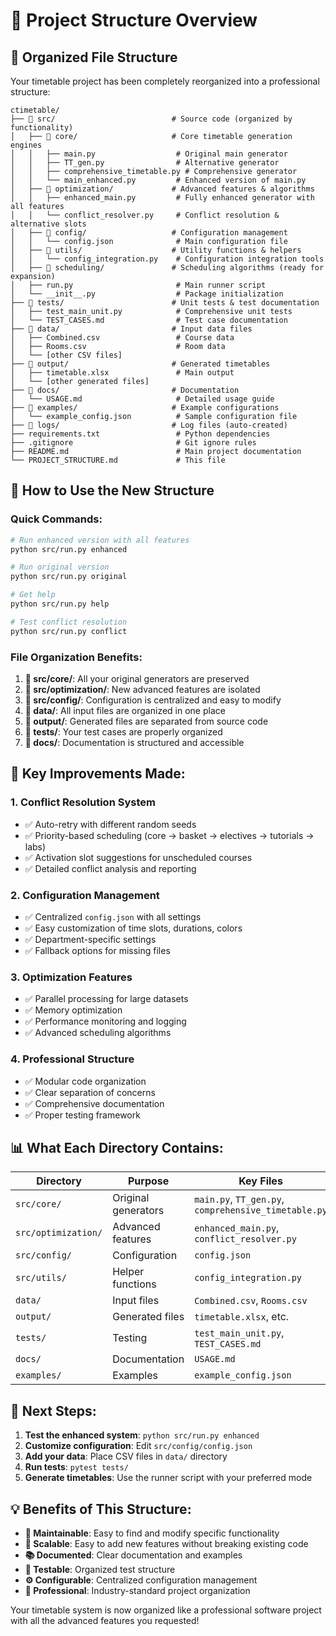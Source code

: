 # 📁 Project Structure Overview

## 🎯 **Organized File Structure**

Your timetable project has been completely reorganized into a professional structure:

```
ctimetable/
├── 📁 src/                          # Source code (organized by functionality)
│   ├── 📁 core/                     # Core timetable generation engines
│   │   ├── main.py                  # Original main generator
│   │   ├── TT_gen.py                # Alternative generator  
│   │   ├── comprehensive_timetable.py # Comprehensive generator
│   │   └── main_enhanced.py         # Enhanced version of main.py
│   ├── 📁 optimization/             # Advanced features & algorithms
│   │   ├── enhanced_main.py         # Fully enhanced generator with all features
│   │   └── conflict_resolver.py     # Conflict resolution & alternative slots
│   ├── 📁 config/                   # Configuration management
│   │   └── config.json              # Main configuration file
│   ├── 📁 utils/                    # Utility functions & helpers
│   │   └── config_integration.py    # Configuration integration tools
│   ├── 📁 scheduling/               # Scheduling algorithms (ready for expansion)
│   ├── run.py                       # Main runner script
│   └── __init__.py                  # Package initialization
├── 📁 tests/                        # Unit tests & test documentation
│   ├── test_main_unit.py            # Comprehensive unit tests
│   └── TEST_CASES.md                # Test case documentation
├── 📁 data/                         # Input data files
│   ├── Combined.csv                 # Course data
│   ├── Rooms.csv                    # Room data
│   └── [other CSV files]
├── 📁 output/                       # Generated timetables
│   ├── timetable.xlsx               # Main output
│   └── [other generated files]
├── 📁 docs/                         # Documentation
│   └── USAGE.md                     # Detailed usage guide
├── 📁 examples/                     # Example configurations
│   └── example_config.json          # Sample configuration file
├── 📁 logs/                         # Log files (auto-created)
├── requirements.txt                 # Python dependencies
├── .gitignore                       # Git ignore rules
├── README.md                        # Main project documentation
└── PROJECT_STRUCTURE.md             # This file
```

## 🚀 **How to Use the New Structure**

### **Quick Commands:**
```bash
# Run enhanced version with all features
python src/run.py enhanced

# Run original version
python src/run.py original

# Get help
python src/run.py help

# Test conflict resolution
python src/run.py conflict
```

### **File Organization Benefits:**

1. **📁 src/core/**: All your original generators are preserved
2. **📁 src/optimization/**: New advanced features are isolated
3. **📁 src/config/**: Configuration is centralized and easy to modify
4. **📁 data/**: All input files are organized in one place
5. **📁 output/**: Generated files are separated from source code
6. **📁 tests/**: Your test cases are properly organized
7. **📁 docs/**: Documentation is structured and accessible

## 🔧 **Key Improvements Made:**

### **1. Conflict Resolution System**
- ✅ Auto-retry with different random seeds
- ✅ Priority-based scheduling (core → basket → electives → tutorials → labs)
- ✅ Activation slot suggestions for unscheduled courses
- ✅ Detailed conflict analysis and reporting

### **2. Configuration Management**
- ✅ Centralized `config.json` with all settings
- ✅ Easy customization of time slots, durations, colors
- ✅ Department-specific settings
- ✅ Fallback options for missing files

### **3. Optimization Features**
- ✅ Parallel processing for large datasets
- ✅ Memory optimization
- ✅ Performance monitoring and logging
- ✅ Advanced scheduling algorithms

### **4. Professional Structure**
- ✅ Modular code organization
- ✅ Clear separation of concerns
- ✅ Comprehensive documentation
- ✅ Proper testing framework

## 📊 **What Each Directory Contains:**

| Directory | Purpose | Key Files |
|-----------|---------|-----------|
| `src/core/` | Original generators | `main.py`, `TT_gen.py`, `comprehensive_timetable.py` |
| `src/optimization/` | Advanced features | `enhanced_main.py`, `conflict_resolver.py` |
| `src/config/` | Configuration | `config.json` |
| `src/utils/` | Helper functions | `config_integration.py` |
| `data/` | Input files | `Combined.csv`, `Rooms.csv` |
| `output/` | Generated files | `timetable.xlsx`, etc. |
| `tests/` | Testing | `test_main_unit.py`, `TEST_CASES.md` |
| `docs/` | Documentation | `USAGE.md` |
| `examples/` | Examples | `example_config.json` |

## 🎯 **Next Steps:**

1. **Test the enhanced system**: `python src/run.py enhanced`
2. **Customize configuration**: Edit `src/config/config.json`
3. **Add your data**: Place CSV files in `data/` directory
4. **Run tests**: `pytest tests/`
5. **Generate timetables**: Use the runner script with your preferred mode

## 💡 **Benefits of This Structure:**

- **🔧 Maintainable**: Easy to find and modify specific functionality
- **🚀 Scalable**: Easy to add new features without breaking existing code
- **📚 Documented**: Clear documentation and examples
- **🧪 Testable**: Organized test structure
- **⚙️ Configurable**: Centralized configuration management
- **🎯 Professional**: Industry-standard project organization

Your timetable system is now organized like a professional software project with all the advanced features you requested!
